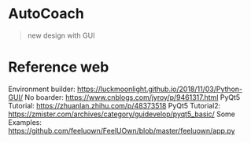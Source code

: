# AutoCoach
> new design with GUI

# Reference web
Environment builder: https://luckmoonlight.github.io/2018/11/03/Python-GUI/
No boarder: https://www.cnblogs.com/jyroy/p/9461317.html
PyQt5 Tutorial: https://zhuanlan.zhihu.com/p/48373518
PyQt5 Tutorial2: https://zmister.com/archives/category/guidevelop/pyqt5_basic/
Some Examples: https://github.com/feeluown/FeelUOwn/blob/master/feeluown/app.py


